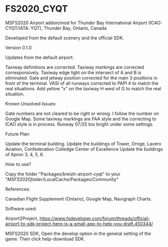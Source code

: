 # FS2020_CYQT
MSFS2020 Airport addon/mod for Thunder Bay International Airport (ICAO: CYQT/IATA: YQT), Thunder Bay, Ontario, Canada

Developed from the default scenery and the official SDK.

Version 0.1.0

Updates from the default airport:

Taxiway definitions are corrected.
Taxiway markings are corrected corresponsively.
Taxiway edge light on the intersect of A and B is eliminated.
Gate and jetway position corrected for the main 3 positions in front of the terminal. 
VASI of all runways corrected to PAPI 4 to match the real situations.
Add yellow "x" on the taxiway H west of G to match the real situation.

Known Unsolved Issues: 

Gate numbers are not cleared to be right or wrong. I follow the number on Google Map.
Some taxiway markings are FAA style and the correcting to ICAO style is in process.
Runway 07/25 too bright under some settings.

Future Plan:

Update the terminal building.
Update the buildings of Tower, Ornge, Lavero Aviation, Confederation Colledge Center of Excellence
Update the buildings of Apron 3, 4, 5, 6.

How to use?

Copy the folder "Packages/breizh-airport-cyqt" to your "$MSFS2020 folder$/LocalCache/Packages/Community"

References: 

Canadian Flight Supplement (Ontario),
Google Map,
Navigraph Charts.

Software used:

Airport2Project,
https://www.fsdeveloper.com/forum/threads/official-airport-to-sdk-project-here-is-a-small-app-to-help-you-draft.450344/

MSFS2020 SDK,
Open the develop option in the general setting of the game. Then click help-download SDK.
